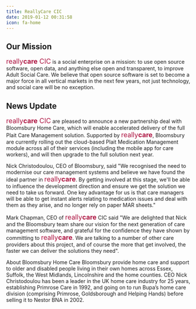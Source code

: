 ```yaml
---
title: ReallyCare CIC
date: 2019-01-12 00:31:58
icon: fa-home
---
```

## Our Mission
<span style="font-size: large; color:#ad1340">really<span style="font-weight:bold">care</span> CIC</span> is a social enterprise on a mission: to use open source software, open data, and anything else open and transparent, to improve Adult Social Care. 
​We believe that open source software is set to become a major force in all vertical ​markets in the next few years, not just technology, and social care will be no exception.
## News Update
<span style="font-size: large; color:#ad1340">really<span style="font-weight:bold">care</span> CIC</span> are pleased to announce a new partnership deal with Bloomsbury Home Care, which will enable accelerated delivery of the full Plait Care Management solution.  Supported by <span style="font-size: large; color:#ad1340">really<span style="font-weight:bold">care</span></span>, Bloomsbury are currently rolling out the cloud-based Plait Medication Management module across all of their services (including the mobile app for care workers), and will then upgrade to the full solution next year.
 
Nick Christodoulou, CEO of Bloomsbury, said "We recognised the need to modernise our care management systems and believe we have found the ideal partner in <span style="font-size: large; color:#ad1340">really<span style="font-weight:bold">care</span></span>.  By getting involved at this stage, we'll be able to influence the development direction and ensure we get the solution we need to take us forward.  One key advantage for us is that care managers will be able to get instant alerts relating to medication issues and deal with them as they arise, and no longer rely on paper MAR sheets."
 
Mark Chapman, CEO of <span style="font-size: large; color:#ad1340">really<span style="font-weight:bold">care</span></span> CIC said "We are delighted that Nick and the Bloomsbury team share our vision for the next generation of care management software, and grateful for the confidence they have shown by committing to <span style="font-size: large; color:#ad1340">really<span style="font-weight:bold">care</span></span>.  We are talking to a number of other care providers about this project, and of course the more that get involved, the faster we can deliver the solutions they need".
 
About Bloomsbury Home Care
Bloomsbury provide home care and support to older and disabled people living in their own homes across Essex, Suffolk, the West Midlands, Lincolnshire and the home counties.  CEO Nick Christodoulou has been a leader in the UK home care industry for 25 years, establishing Primrose Care in 1992, and going on to run Bupa’s home care division (comprising Primrose, Goldsborough and Helping Hands) before selling it to Nestor BNA in 2002. 
